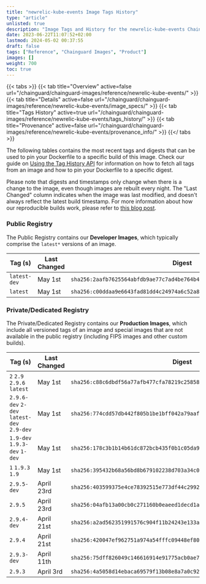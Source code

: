 ```yaml
---
title: "newrelic-kube-events Image Tags History"
type: "article"
unlisted: true
description: "Image Tags and History for the newrelic-kube-events Chainguard Image"
date: 2023-06-22T11:07:52+02:00
lastmod: 2024-05-02 00:37:55
draft: false
tags: ["Reference", "Chainguard Images", "Product"]
images: []
weight: 700
toc: true
---
```


{{< tabs >}}
{{< tab title="Overview" active=false url="/chainguard/chainguard-images/reference/newrelic-kube-events/" >}}
{{< tab title="Details" active=false url="/chainguard/chainguard-images/reference/newrelic-kube-events/image_specs/" >}}
{{< tab title="Tags History" active=true url="/chainguard/chainguard-images/reference/newrelic-kube-events/tags_history/" >}}
{{< tab title="Provenance" active=false url="/chainguard/chainguard-images/reference/newrelic-kube-events/provenance_info/" >}}
{{</ tabs >}}

The following tables contains the most recent tags and digests that can be used to pin your Dockerfile to a specific build of this image. Check our guide on [Using the Tag History API](/chainguard/chainguard-images/using-the-tag-history-api/) for information on how to fetch all tags from an image and how to pin your Dockerfile to a specific digest.

Please note that digests and timestamps only change when there is a change to the image, even though images are rebuilt every night. The "Last Changed" column indicates when the image was last modified, and doesn't always reflect the latest build timestamp. For more information about how our reproducible builds work, please refer to [this blog post](https://www.chainguard.dev/unchained/reproducing-chainguards-reproducible-image-builds).

### Public Registry
The Public Registry contains our **Developer Images**, which typically comprise the `latest*` versions of an image.

| Tag (s)       | Last Changed | Digest                                                                    |
|---------------|--------------|---------------------------------------------------------------------------|
|  `latest-dev` | May 1st      | `sha256:2aafb7625564abfdb9ae77c7ad4be764b4c699ee4fa5dac8c0d91049136e4fba` |
|  `latest`     | May 1st      | `sha256:c00ddaa9e6643fad81dd4c24974a6c52a88fcd38daa26cc54f38a43c529387c7` |


### Private/Dedicated Registry
The Private/Dedicated Registry contains our **Production Images**, which include all versioned tags of an image and special images that are not available in the public registry (including FIPS images and other custom builds).

| Tag (s)                                     | Last Changed | Digest                                                                    |
|---------------------------------------------|--------------|---------------------------------------------------------------------------|
|  `2` `2.9` `2.9.6` `latest`                 | May 1st      | `sha256:c88c6dbdf56a77afb477cfa78219c25858b8abde7a6aff23ca0e29466c439944` |
|  `2.9.6-dev` `2-dev` `latest-dev` `2.9-dev` | May 1st      | `sha256:774cdd57db442f805b1be1bff042a79aafec0b9a98c9e008ac9b45804566b980` |
|  `1.9-dev` `1.9.3-dev` `1-dev`              | May 1st      | `sha256:178c3b1b14b61dc872bcb435f0b1c05da98446d88031e864eeabd909c37f6a95` |
|  `1` `1.9.3` `1.9`                          | May 1st      | `sha256:395432b68a56bd8b679102238d703a34c05b3fd3eaf2d9badf729afe53bc2c5f` |
|  `2.9.5-dev`                                | April 23rd   | `sha256:403599375e4ce78392515e773df44c2992291d7f7a9ccf08ec60e3b91e196019` |
|  `2.9.5`                                    | April 23rd   | `sha256:04afb13a00cb0c271160b0eaeed1decd1a8786bdbbeeae2c3ce386e882f9deb6` |
|  `2.9.4-dev`                                | April 21st   | `sha256:a2ad562351991576c904f11b24243e133aa6be1be9a2d3884b5cad021a2e0281` |
|  `2.9.4`                                    | April 21st   | `sha256:420047ef962751a974a54fffc09448ef80c778a26207963ab9c3ac480559058d` |
|  `2.9.3-dev`                                | April 11th   | `sha256:75dff826049c146616914e91775acb0ae723c851ecd28590277b979b39b01ebe` |
|  `2.9.3`                                    | April 3rd    | `sha256:4a5058d14ebaca69579f13b08e8a7a0c922f2e03f842ae080039f1a65a9f1e7f` |


